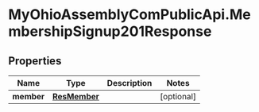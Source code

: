 # MyOhioAssemblyComPublicApi.MembershipSignup201Response

## Properties

Name | Type | Description | Notes
------------ | ------------- | ------------- | -------------
**member** | [**ResMember**](ResMember.md) |  | [optional] 


